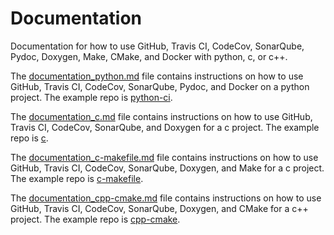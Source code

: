 # Documentation 
Documentation for how to use GitHub, Travis CI, CodeCov, SonarQube, Pydoc, Doxygen, Make, CMake, and Docker with python, c, or c++. 

The [documentation_python.md](https://github.com/laurelmcintyre/documentation/blob/gh-pages/documentation_python.md) file contains instructions on how to use GitHub, Travis CI, CodeCov, SonarQube, Pydoc, and Docker on a python project. The example repo is [python-ci](https://github.com/laurelmcintyre/python-ci).

The [documentation_c.md](https://github.com/laurelmcintyre/documentation/blob/gh-pages/documentation_c.md) file contains instructions on how to use GitHub, Travis CI, CodeCov, SonarQube, and Doxygen for a c project. The example repo is [c](https://github.com/laurelmcintyre/c).

The [documentation_c-makefile.md](https://github.com/laurelmcintyre/documentation/blob/gh-pages/documentation_c-makefile.md) file contains instructions on how to use GitHub, Travis CI, CodeCov, SonarQube, Doxygen, and Make for a c project. The example repo is [c-makefile](https://github.com/laurelmcintyre/c-makefile).

The [documentation_cpp-cmake.md](https://github.com/laurelmcintyre/documentation/blob/gh-pages/documentation_cpp-cmake.md) file contains instructions on how to use GitHub, Travis CI, CodeCov, SonarQube, Doxygen, and CMake for a c++ project. The example repo is [cpp-cmake](https://github.com/laurelmcintyre/cpp-cmake).
